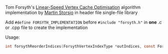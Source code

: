 Tom Forsyth's [Linear-Speed Vertex Cache Optimisation](http://home.comcast.net/~tom_forsyth/papers/fast_vert_cache_opt.html) algorithm implementation by [Martin Storsjo](http://www.martin.st/thesis/) in header file single-file library

Add `#define FORSYTH_IMPLEMENTATION` before `#include "forsyth.h"` in **one** .c or .cpp file to create the implementation

Usage:
```c
int forsythReorderIndices(ForsythVertexIndexType *outIndices, const ForsythVertexIndexType *indices, int nTriangles, int nVertices);
```

